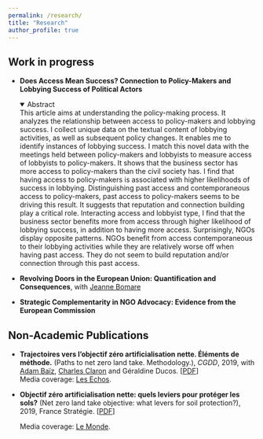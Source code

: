 ```yaml
---
permalink: /research/
title: "Research"
author_profile: true
---
```


## Work in progress

* **Does Access Mean Success? Connection to Policy-Makers and Lobbying Success of Political Actors**

  <details open>
    <summary>Abstract</summary>
  This article aims at understanding the policy-making process. It analyzes the relationship between access to policy-makers and lobbying success. I collect unique data on the textual content of lobbying activities, as well as subsequent policy changes. It enables me to identify instances of lobbying success. I match this novel data with the meetings held between policy-makers and lobbyists to measure access of lobbyists to policy-makers. It shows that the business sector has more access to policy-makers than the civil society has. I find that having access to policy-makers is associated with higher likelihoods of success in lobbying. Distinguishing past access and contemporaneous access to policy-makers, past access to policy-makers seems to be driving this result. It suggests that reputation and connection building play a critical role. Interacting access and lobbyist type, I find that the business sector benefits more from access through higher likelihood of lobbying success, in addition to having more access. Surprisingly, NGOs display opposite patterns. NGOs benefit from access contemporaneous to their lobbying activities while they are relatively worse off when having past access. They do not seem to build reputation and/or connection through this past access.
  </details>

* **Revolving Doors in the European Union: Quantification and Consequences**, with [Jeanne Bomare](https://sites.google.com/view/jeanne-bomare/about)

* **Strategic Complementarity in NGO Advocacy: Evidence from the European Commission**

## Non-Academic Publications

* **Trajectoires vers l’objectif zéro artificialisation nette. Éléments de méthode.** (Paths to net zero land take. Methodology.), _CGDD_, 2019, with [Adam Baïz](https://cepr.org/about/people/adam-baiz), [Charles Claron](https://www.researchgate.net/profile/Charles-Claron-2) and Géraldine Ducos. \[[PDF](https://drive.google.com/file/d/14M3AHTfMYCSh7YZ_6N1MzLCJ58aeVsdG/view?usp=sharing)\]<br/>Media coverage: [Les Echos](https://www.lesechos.fr/industrie-services/energie-environnement/biodiversite-comment-la-france-pourrait-cesser-dartificialiser-ses-terres-en-2050-1159049).

* **Objectif zéro artificialisation nette: quels leviers pour protéger les sols?** (Net zero land take objective: what levers for soil protection?), 2019, France Stratégie. \[[PDF](https://www.strategie.gouv.fr/publications/objectif-zero-artificialisation-nette-leviers-proteger-sols)\]

   Media coverage: [Le Monde](https://www.lemonde.fr/planete/article/2019/08/02/la-france-face-aux-risques-de-la-betonisation-galopante_5495906_3244.html).
